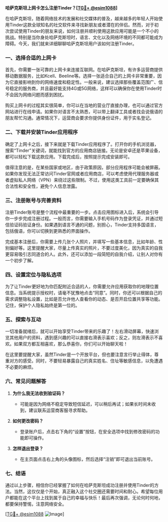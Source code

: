 **哈萨克斯坦上网卡怎么注册Tinder？[[TG💪+ @esim1088](https://t.me/s/esim1088)]**

在哈萨克斯坦，随着网络技术的发展和社交媒体的普及，越来越多的年轻人开始使用Tinder这款全球知名的社交软件来寻找新朋友或者潜在的伴侣。然而，对于初次尝试使用Tinder的朋友来说，如何注册并顺利使用这款应用可能是一个不小的挑战。特别是当你身处哈萨克斯坦时，语言、文化以及网络环境的不同都可能成为障碍。今天，我们就来详细聊聊哈萨克斯坦用户该如何注册Tinder。

### **一、选择合适的上网卡**

首先，你需要一张可靠的上网卡来连接互联网。在哈萨克斯坦，有许多运营商提供移动数据服务，比如Kcell、Beeline等。选择一张适合自己的上网卡非常重要，因为它直接影响到你的网络速度和稳定性。一般来说，建议选择那些覆盖范围广、信号稳定的服务商，并且最好能支持4G或5G网络，这样可以确保你在使用Tinder时不会因为网络问题而感到困扰。

购买上网卡的过程其实很简单，你可以在当地的营业厅直接办理，也可以通过官方网站进行在线申请。如果你对语言不太熟悉，可以带上翻译工具或者找会说俄语的朋友帮忙沟通。通常情况下，运营商会要求你提供身份证件，用于实名登记。

### **二、下载并安装Tinder应用程序**

确定了上网卡之后，接下来就是下载Tinder应用程序了。打开你的手机浏览器，搜索“Tinder”关键词，就能找到官方的应用商店链接。无论是安卓还是苹果设备，都可以轻松下载这款应用。下载完成后，按照提示完成安装即可。

值得注意的是，在某些国家或地区，由于政策原因，部分应用程序可能会被屏蔽。如果你发现无法正常访问Tinder官网或者应用商店，可以考虑使用代理服务器或者虚拟私人网络（VPN）来绕过这些限制。不过，使用这类工具前一定要确保其合法性和安全性，避免个人信息泄露。

### **三、注册账号与完善资料**

注册Tinder账号是整个流程中最重要的一步。点击应用图标进入后，系统会引导你一步步完成注册过程。一般而言，你需要输入手机号码作为登录凭证，并通过短信验证码验证身份。如果遇到语言不通的问题，别担心，Tinder支持多国语言，包括俄语，你可以切换到更熟悉的界面操作。

完成基本注册后，你需要上传几张个人照片，并填写一些基本信息，比如年龄、性别偏好等。这里提醒大家，尽量上传真实的照片，不要过度美化，因为真实的自我更容易吸引志同道合的人。此外，还可以添加一段简短的自我介绍，让别人对你有一个初步了解。

### **四、设置定位与隐私选项**

为了让Tinder更好地为你匹配附近合适的人，你需要允许应用获取你的地理位置信息。当系统提示授权时，请毫不犹豫地点击“同意”。同时，你还可以根据自己的需求调整隐私设置，比如是否允许他人查看你的动态、是否开启位置共享等功能。记住，保护个人隐私始终是第一位的。

### **五、探索与互动**

一切准备就绪后，就可以开始享受Tinder带来的乐趣了！左右滑动屏幕，快速浏览其他用户的资料，遇到感兴趣的可以直接右滑表示喜欢；反之，则左滑表示不喜欢。如果双方都互相喜欢，那么恭喜你，你们可以开始聊天啦！

在这里要提醒大家，虽然Tinder是一个开放平台，但也要注意言行举止得体，尊重对方的感受。同时，不要轻易暴露自己的真实姓名、住址等敏感信息，以免遭遇不必要的麻烦。

### **六、常见问题解答**

1. **为什么我无法收到验证码？**
   - 可能是因为网络不稳定导致短信延迟，可以稍后再试；如果长时间未收到，建议联系运营商客服寻求帮助。

2. **如何更改密码？**
   - 登录账户后，点击右下角的“设置”按钮，在安全选项中找到修改密码的功能即可操作。

3. **怎样退出登录？**
   - 在主页面点击右上角的头像图标，然后选择“注销”即可退出当前账号。

### **七、结语**

通过以上步骤，相信你已经掌握了如何在哈萨克斯坦成功注册并使用Tinder的方法。当然，这仅仅是个开始，真正融入这个社交圈还需要时间和耐心。希望每位用户都能在这个平台上找到属于自己的幸福与快乐！最后再次强调，无论何时何地，都要保持警惕，注意网络安全。

[[TG💪+ @esim1088](https://t.me/s/esim1088) ![Image](https://i.postimg.cc/4NQfJmqS/Snipaste-2025-05-13-00-14-12.png)]